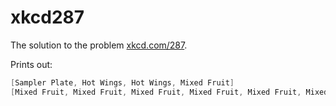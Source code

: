 # xkcd287
The solution to the problem [xkcd.com/287](http://xkcd.com/287).

Prints out:

```java
[Sampler Plate, Hot Wings, Hot Wings, Mixed Fruit]
[Mixed Fruit, Mixed Fruit, Mixed Fruit, Mixed Fruit, Mixed Fruit, Mixed Fruit, Mixed Fruit]
```

